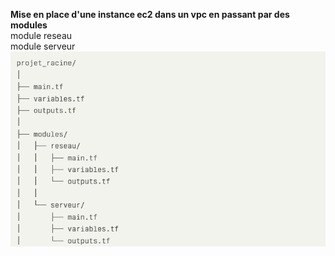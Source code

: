 **Mise en place d'une instance ec2 dans un vpc en passant par des modules**  
  module reseau  
  module serveur  
  ![Texte alternatif](./tree.png)
